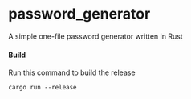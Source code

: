 # password_generator
A simple one-file password generator written in Rust

#### Build
Run this command to build the release
```
cargo run --release
```
